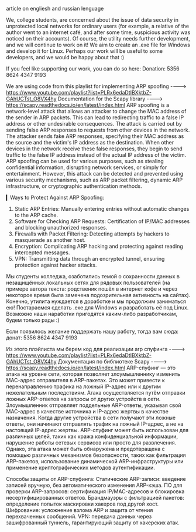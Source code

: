 article on engliesh and russian lenguage

We, college students, are concerned about the issue of data security in unprotected local networks for ordinary users (for example, a relative of the author went to an internet café, and after some time, suspicious activity was noticed on their accounts).
Of course, the utility needs further development, and we will continue to work on it! We aim to create an .exe file for Windows and develop it for Linux. 
Perhaps our work will be useful to some developers, and we would be happy about that :)

If you feel like supporting our work, you can do so here:
Donation: 5356 8624 4347 9193

We are using code from this playlist for implementing ARP spoofing ----> https://www.youtube.com/playlist?list=PLRx6edaDtIBXktbZ-GAhUCTst_O8VX4hy
Documentation for the Scapy library ----> https://scapy.readthedocs.io/en/latest/index.html
ARP spoofing is a network-level attack that allows an attacker to change the MAC address of the sender in ARP packets. This can lead to redirecting traffic to a false IP address or other undesirable consequences.
The attack is carried out by sending false ARP responses to requests from other devices in the network. The attacker sends fake ARP responses, specifying their MAC address as the source and the victim's IP address as the destination. When other devices in the network receive these false responses, they begin to send traffic to the false IP address instead of the actual IP address of the victim.
ARP spoofing can be used for various purposes, such as stealing confidential information, disrupting network services, or simply for entertainment. However, this attack can be detected and prevented using various security mechanisms, such as ARP packet filtering, dynamic ARP infrastructure, or cryptographic authentication methods.

▎Ways to Protect Against ARP Spoofing:

1. Static ARP Entries: Manually entering entries without automatic changes to the ARP cache.
2. Software for Checking ARP Requests: Certification of IP/MAC addresses and blocking unauthorized responses.
3. Firewalls with Packet Filtering: Detecting attempts by hackers to masquerade as another host.
4. Encryption: Complicating ARP hacking and protecting against reading intercepted messages.
5. VPN: Transmitting data through an encrypted tunnel, ensuring protection against hacker attacks.

Мы студенты колледжа, озаботились темой о сохранности данных в незащищённых локальных сетях для рядовых пользователей (на примере автора текста: родственик пошёл в интернет кофе и через некоторое время была замечена подозрительная активность на сайтах). 
Конечно, утилита нуждается в доработке и мы продолжим заниматься ею! Постараемся сделать .exe для Windows и разработать её под Linux.
Возможно наши наработки пригодятся каким-либо разработчикам, будем только рады :)

Если появилось желание поддержать нашу работу, тогда вам сюда:
донат: 5356 8624 4347 9193

Из этого плэйлиста мы берем код для реализации arp спуфинга ----> https://www.youtube.com/playlist?list=PLRx6edaDtIBXktbZ-GAhUCTst_O8VX4hy
Документация по библиотеке Scapy ----> https://scapy.readthedocs.io/en/latest/index.html
ARP-спуфинг — это атака на уровне сети, которая позволяет злоумышленнику изменить MAC-адрес отправителя в ARP-пакетах. Это может привести к перенаправлению трафика на ложный IP-адрес или к другим нежелательным последствиям.
Атака осуществляется путём отправки ложных ARP-ответов на запросы от других устройств в сети. Злоумышленник отправляет поддельные ARP-ответы, указывая свой MAC-адрес в качестве источника и IP-адрес жертвы в качестве назначения. Когда другие устройства в сети получают эти ложные ответы, они начинают отправлять трафик на ложный IP-адрес, а не на настоящий IP-адрес жертвы.
ARP-спуфинг может быть использован для различных целей, таких как кража конфиденциальной информации, нарушение работы сетевых сервисов или просто для развлечения. Однако, эта атака может быть обнаружена и предотвращена с помощью различных механизмов безопасности, таких как фильтрация ARP-пакетов, использование динамической ARP-инфраструктуры или применение криптографических методов аутентификации.

Способы защиты от ARP-спуфинга:
Статические ARP-записи: введение записей вручную, без автоматического изменения ARP-кэша.
ПО для проверки ARP-запросов: сертификация IP/MAC-адресов и блокировка несертифицированных ответов.
Брандмауэры с фильтрацией пакетов: определение попыток маскировки хакеров под другой хост.
Шифрование: усложнение взлома ARP и защита от чтения перехваченных сообщений.
VPN: передача данных через зашифрованный туннель, гарантирующий защиту от хакерских атак.

